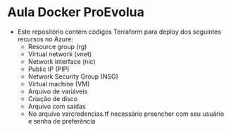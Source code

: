 # Aula Docker ProEvolua
 - Este repositório contém códigos Terraform para deploy dos seguintes recursos no Azure:
    - Resource group (rg)
    - Virtual network (vnet)
    - Network interface (nic)
    - Public IP (PIP)
    - Network Security Group (NSG)
    - Virtual machine (VM)
    - Arquivo de variáveis
    - Criação de disco
    - Arquivo com saídas
    - No arquivo varcredencias.tf necessário preencher com seu usuário e senha de preferência
